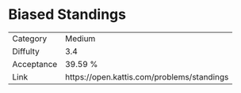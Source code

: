 # Biased Standings

<table>
    <tr>
        <td>Category</td>
        <td>Medium</td>
    </tr>
    <tr>
        <td>Diffulty</td>
        <td>3.4</td>
    </tr>
    <tr>
        <td>Acceptance</td>
        <td>39.59 %</td>
    </tr>
    <tr>
        <td>Link</td>
        <td>https://open.kattis.com/problems/standings</td>
    </tr>
</table>